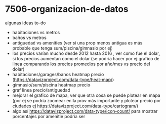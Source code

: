 # 7506-organizacion-de-datos

algunas ideas to-do
- habitaciones vs metros
- baños vs metros
- antiguedad vs amenities (ver si una prop menos antigua es más probable que tenga sum/piscina/gimnasio por ej)
- los precios varían mucho desde 2012 hasta 2016 , ver como fue el dolar, si los precios aumentan como el dolar (se podría hacer por ej grafico de linea comparando los precios promedios por año/mes vs precio del dolar)
- habitaciones/garages/banos heatmap precio (https://datavizproject.com/data-type/heat-map/)
- gimnasio/sum/piscina heatmap precio
- graf linea precio/antiguedad
- mejorar el grafico de mapa, ver que otra cosa se puede plotear en mapa (por ej se podría zoomear en la prov más importante y plotear precio por ciudades ej https://datavizproject.com/data-type/cartogram/)
- algo así https://datavizproject.com/data-type/icon-count/ para mostrar porcentajes por amenitie podría ser
